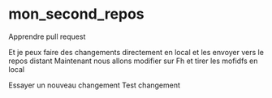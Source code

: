 # mon_second_repos
Apprendre pull request

Et je peux faire des changements directement en local et les envoyer vers le repos distant
Maintenant nous allons modifier sur Fh et tirer les mofidfs en local

Essayer un nouveau changement
Test changement 